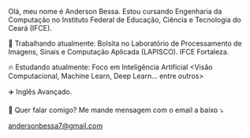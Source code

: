 Olá, meu nome é Anderson Bessa. Estou cursando Engenharia da Computação no Instituto Federal de Educação, Ciência e Tecnologia do Ceará (IFCE).

🚀 Trabalhando atualmente: Bolsita no Laboratório de Processamento de Imagens, Sinais e Computação Aplicada (LAPISCO). IFCE Fortaleza.

🔥 Estudando atualmente: Foco em Inteligência Artificial <Visão Computacional, Machine Learn, Deep Learn... entre outros>

✈️ Inglês Avançado.

💌 Quer falar comigo? Me mande mensagem com o email a baixo ⤵️

andersonbessa7@gmail.com
